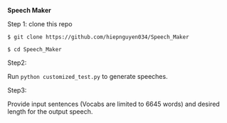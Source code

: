**Speech Maker**

Step 1: clone this  repo

`$ git clone https://github.com/hiepnguyen034/Speech_Maker`

`$ cd Speech_Maker`

Step2:

Run `python customized_test.py` to generate speeches. 

Step3:

Provide input sentences  (Vocabs are limited to 6645 words) and desired length for the output speech.

